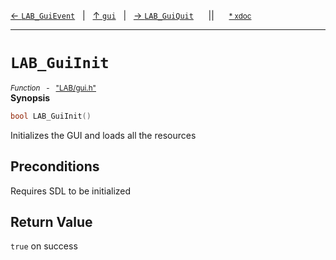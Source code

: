 [&#8592; `LAB_GuiEvent`](LAB--gui--lab_guievent.md)&nbsp;&nbsp;&nbsp;|&nbsp;&nbsp;&nbsp;[&#8593; `gui`](LAB--gui.md)&nbsp;&nbsp;&nbsp;|&nbsp;&nbsp;&nbsp;[&#8594; `LAB_GuiQuit`](LAB--gui--lab_guiquit.md)&nbsp;&nbsp;&nbsp;&nbsp;&nbsp;&nbsp;||&nbsp;&nbsp;&nbsp;&nbsp;&nbsp;&nbsp;<small>[\* xdoc](../xdoc/LAB\gui.xmd#L29)</small>
***

# `LAB_GuiInit`
<small>*Function* &nbsp; - &nbsp; ["LAB/gui.h"](../include/LAB/gui.h)</small>  
**Synopsis**

```cpp
bool LAB_GuiInit()
```

Initializes the GUI and loads all the resources

## Preconditions

Requires SDL to be initialized

## Return Value

`true` on success


